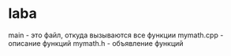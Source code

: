 # laba
main - это файл, откуда вызываются все функции
mymath.cpp - описание функций
mymath.h - объявление функций
